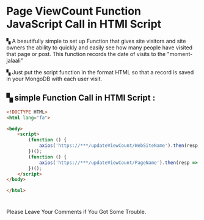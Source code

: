 Page ViewCount Function JavaScript Call in HTMl Script
====================================
▚ A beautifully simple to set up Function that gives site visitors and site owners the ability to quickly and easily see how many people have visited that page or post. This function records the date of visits to the "moment-jalaali"

▚  Just put the script function in the format HTML so that a record is saved in your MongoDB with each user visit.


## ▚ simple Function Call in HTMl Script :

```html
<!DOCTYPE HTML>
<html lang="fa">

<body>
    <script>
        (function () {
            axios('https://***/updateViewCount/WebSiteName').then(resp => {})
        })();
        (function () {
            axios('https://***/updateViewCount/PageName').then(resp => {})
        })();
    </script>
</body>

</html>
```

#
Please Leave Your Comments if You Got Some Trouble.

